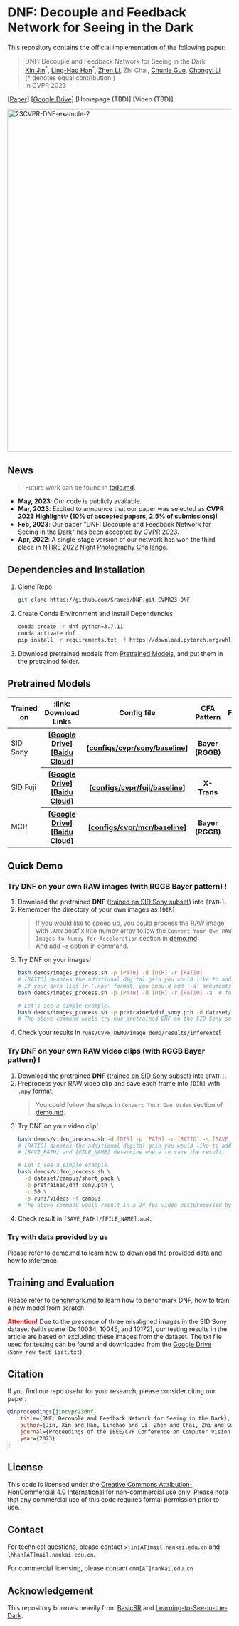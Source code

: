 <!-- <img src="https://github.com/Srameo/DNF/assets/7869323/ed7b8296-fe3c-48f9-bad3-f777a1b80c0b" alt="23CVPR-DNF-pipeline" width="704px"> -->


# DNF: Decouple and Feedback Network for Seeing in the Dark

This repository contains the official implementation of the following paper:
> DNF: Decouple and Feedback Network for Seeing in the Dark<br/>
> [Xin Jin](https://srameo.github.io)<sup>\*</sup>, [Ling-Hao Han](https://scholar.google.com/citations?user=0ooNdgUAAAAJ&hl=en)<sup>\*</sup>, [Zhen Li](https://paper99.github.io/), Zhi Chai, [Chunle Guo](https://mmcheng.net/clguo/), [Chongyi Li](https://li-chongyi.github.io/)<br/>
> (\* denotes equal contribution.)<br/>
> In CVPR 2023

\[[Paper](https://openaccess.thecvf.com/content/CVPR2023/papers/Jin_DNF_Decouple_and_Feedback_Network_for_Seeing_in_the_Dark_CVPR_2023_paper.pdf)\]
\[[Google Drive](https://drive.google.com/drive/folders/1auXCb-k6jPqwoGPGrb0QcA4CNisD99jF?usp=drive_link)\]
\[Homepage (TBD)\]
\[Video (TBD)\]


<img src="https://github.com/Srameo/DNF/assets/7869323/01633049-930c-4149-ba04-3d89faa05b69" alt="23CVPR-DNF-example-2" width="768px">


## News

> Future work can be found in [todo.md](docs/todo.md).

- **May, 2023**: Our code is publicly available.
- **Mar, 2023**: Excited to announce that our paper was selected as **CVPR 2023 Highlight✨ (10% of accepted papers, 2.5% of submissions)!**
- **Feb, 2023**: Our paper "DNF: Decouple and Feedback Network for Seeing in the Dark" has been accepted by CVPR 2023.
- **Apr, 2022**: A single-stage version of our network has won the third place in [NTIRE 2022 Night Photography Challenge](https://nightimaging.org/challenges/2022/final-leaderboard.html).

## Dependencies and Installation


1. Clone Repo
   ```bash
   git clone https://github.com/Srameo/DNF.git CVPR23-DNF
   ```
2. Create Conda Environment and Install Dependencies
   ```bash
   conda create -n dnf python=3.7.11
   conda activate dnf
   pip install -r requirements.txt -f https://download.pytorch.org/whl/cu111/torch_stable.html
   ```
3. Download pretrained models from [Pretrained Models](#pretrained-models), and put them in the pretrained folder.


## Pretrained Models

<table>
<thead>
  <tr>
    <th> Trained on </th>
    <th> :link: Download Links </th>
    <th> Config file </th>
    <th> CFA Pattern </th>
    <th> Framework </th>
  </tr>
</thead>
<tbody>
  <tr>
    <td>SID Sony</td>
    <th> [<a href="https://drive.google.com/file/d/1FHreF_UHFutkiQ0LMdWjX2fahznka0Cb/view?usp=share_link">Google Drive</a>][<a href="https://pan.baidu.com/s/1-r29zUvCS-Wa2wEYovX89g?pwd=eoiz">Baidu Cloud</a>] </th>
    <th> [<a href="configs/cvpr/sony/baseline.yaml">configs/cvpr/sony/baseline</a>] </th>
    <th> Bayer (RGGB) </th>
    <th> DNF </th>
  </tr>
  <tr>
    <td>SID Fuji</td>
    <th> [<a href="https://drive.google.com/file/d/1WfwZLBbj0EUf_QTYS8Qq5Rzk2iV8QKQ7/view?usp=share_link">Google Drive</a>][<a href="https://pan.baidu.com/s/1Sz30vAfVfF0gymNgjEUqMw?pwd=biqo">Baidu Cloud</a>]</th>
    <th> [<a href="configs/cvpr/fuji/baseline.yaml">configs/cvpr/fuji/baseline</a>] </th>
    <th> X-Trans </th>
    <th> DNF </th>
  </tr>
  <tr>
    <td>MCR</td>
    <th> [<a href="https://drive.google.com/file/d/1kFYnqJTYfYkRWcojGxgV9DpVup4uFFBR/view?usp=share_link">Google Drive</a>][<a href="https://pan.baidu.com/s/18CjvaJZ1YtrTa_YUnQo8Vg?pwd=tkbz">Baidu Cloud</a>] </th>
    <th> [<a href="configs/cvpr/mcr/baseline.yaml">configs/cvpr/mcr/baseline</a>] </th>
    <th> Bayer (RGGB) </th>
    <th> DNF </th>
  </tr>
</tbody>
</table>


## Quick Demo

### Try DNF on your own RAW **images** (with RGGB Bayer pattern) !

1. Download the pretrained **DNF** ([trained on SID Sony subset](#pretrained-models)) into `[PATH]`.
2. Remember the directory of your own images as `[DIR]`. 
   > If you would like to speed up, you could process the RAW image with `.ARW` postfix into numpy array follow the `Convert Your Own RAW Images to Numpy for Acceleration` section in [demo.md](docs/demo.md).\
   > And add `-a` option in command.
3. Try DNF on your images!
   ```bash
   bash demos/images_process.sh -p [PATH] -d [DIR] -r [RATIO]
   # [RATIO] denotes the additional digital gain you would like to add on your images.
   # If your data lies in '.npy' format, you should add '-a' arguments.
   bash demos/images_process.sh -p [PATH] -d [DIR] -r [RATIO] -a  # for data in numpy format
   
   # Let's see a simple example. 
   bash demos/images_process.sh -p pretrained/dnf_sony.pth -d dataset/sid/Sony/short_pack -r 100
   # The above command would try our pretrained DNF on the SID Sony subset with additional digital gain 100.
   ```
4. Check your results in `runs/CVPR_DEMO/image_demo/results/inference`!

### Try DNF on your own RAW **video clips** (with RGGB Bayer pattern) !

1. Download the pretrained **DNF** ([trained on SID Sony subset](#pretrained-models)) into `[PATH]`.
2. Preprocess your RAW video clip and save each frame into `[DIR]` with `.npy` format.
   > You could follow the steps in `Convert Your Own Video` section of [demo.md](docs/demo.md).
3. Try DNF on your video clip!
   ```bash
   bash demos/video_process.sh -d [DIR] -p [PATH] -r [RATIO] -s [SAVE_PATH] -f [FILE_NAME]
   # [RATIO] denotes the additional digital gain you would like to add on your images, Default: 50.
   # [SAVE_PATH] and [FILE_NAME] determine where to save the result.
   
   # Let's see a simple example. 
   bash demos/video_process.sh \
     -d dataset/campus/short_pack \
     -p pretrained/dnf_sony.pth \
     -r 50 \
     -s runs/videos -f campus
   # The above command would result in a 24 fps video postprocessed by our DNF with additional digital gain 50. 
   ```
 4. Check result in `[SAVE_PATH]/[FILE_NAME].mp4`.

### Try with data provided by us

Please refer to [demo.md](docs/demo.md) to learn how to download the provided data and how to inference.

## Training and Evaluation

Please refer to [benchmark.md](docs/benchmark.md) to learn how to benchmark DNF, how to train a new model from scratch.

<b style='color:red'>Attention!</b> Due to the presence of three misaligned images in the SID Sony dataset (with scene IDs 10034, 10045, and 10172), our testing results in the article are based on excluding these images from the dataset. The txt file used for testing can be found and downloaded from the [Google Drive](https://drive.google.com/drive/folders/1DIuBcbq0wjbzmmSp0XSp7vrnW-jiKLFD?usp=drive_link) (`Sony_new_test_list.txt`).


## Citation

If you find our repo useful for your research, please consider citing our paper:

```bibtex
@inproceedings{jincvpr23dnf,
    title={DNF: Decouple and Feedback Network for Seeing in the Dark},
    author={Jin, Xin and Han, Linghao and Li, Zhen and Chai, Zhi and Guo, Chunle and Li, Chongyi},
    journal={Proceedings of the IEEE/CVF Conference on Computer Vision and Pattern Recognition},
    year={2023}
}
```

## License

This code is licensed under the [Creative Commons Attribution-NonCommercial 4.0 International](https://creativecommons.org/licenses/by-nc/4.0/) for non-commercial use only.
Please note that any commercial use of this code requires formal permission prior to use.

## Contact

For technical questions, please contact `xjin[AT]mail.nankai.edu.cn` and `lhhan[AT]mail.nankai.edu.cn`.

For commercial licensing, please contact `cmm[AT]nankai.edu.cn`


## Acknowledgement

This repository borrows heavily from [BasicSR](https://github.com/XPixelGroup/BasicSR) and [Learning-to-See-in-the-Dark](https://github.com/cchen156/Learning-to-See-in-the-Dark).

